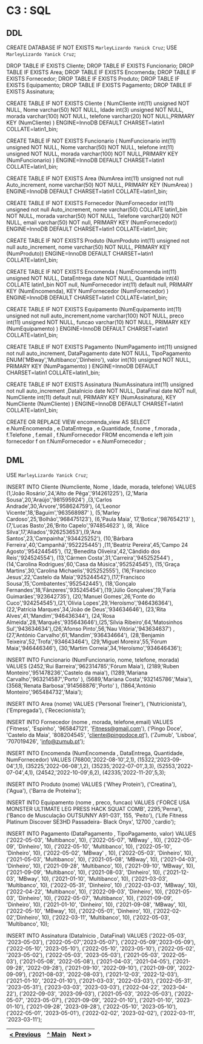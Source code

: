 # C3 : SQL

## DDL

CREATE DATABASE IF NOT EXISTS `MarleyLizardo Yanick Cruz`;
USE `MarleyLizardo Yanick Cruz`;


DROP TABLE IF EXISTS Cliente;
DROP TABLE IF EXISTS Funcionario;
DROP TABLE IF EXISTS Area;
DROP TABLE IF EXISTS Encomenda;
DROP TABLE IF EXISTS Fornecedor;
DROP TABLE IF EXISTS Produto;
DROP TABLE IF EXISTS Equipamento;
DROP TABLE IF EXISTS Pagamento;
DROP TABLE IF EXISTS Assinatura;


CREATE TABLE IF NOT EXISTS Cliente 
( NumCliente int(11) unsigned NOT NULL, Nome varchar(50) NOT NULL, Idade int(3) unsigned NOT NULL, morada varchar(100) NOT NULL, telefone varchar(20) NOT NULL,PRIMARY KEY (NumCliente) )
ENGINE=InnoDB DEFAULT CHARSET=latin1 COLLATE=latin1_bin;

CREATE TABLE IF NOT EXISTS Funcionario 
( NumFuncionario int(11) unsigned NOT NULL, Nome varchar(50) NOT NULL, telefone int(11) unsigned NOT NULL, morada varchar(100) NOT NULL,PRIMARY KEY (NumFuncionario) )
ENGINE=InnoDB DEFAULT CHARSET=latin1 COLLATE=latin1_bin;

CREATE TABLE IF NOT EXISTS Area
(NumArea int(11) unsigned not null Auto_increment, nome varchar(50) NOT NULL, PRIMARY KEY (NumArea) ) 
ENGINE=InnoDB DEFAULT CHARSET=latin1 COLLATE=latin1_bin;

CREATE TABLE IF NOT EXISTS Fornecedor 
(NumFornecedor int(11) unsigned not null Auto_increment, nome varchar(50) COLLATE latin1_bin NOT NULL, morada varchar(50)  NOT NULL, Telefone varchar(20) NOT NULL, email varchar(50)  NOT null, PRIMARY KEY (NumFornecedor))
ENGINE=InnoDB DEFAULT CHARSET=latin1 COLLATE=latin1_bin;


CREATE TABLE IF NOT EXISTS Produto
(NumProduto int(11) unsigned not null auto_increment, nome varchar(50) NOT NULL, PRIMARY KEY (NumProduto))
ENGINE=InnoDB DEFAULT CHARSET=latin1 COLLATE=latin1_bin;

CREATE TABLE IF NOT EXISTS Encomenda
( NumEncomenda int(11) unsigned NOT NULL, DataEntrega date NOT NULL, Quantidade int(4) COLLATE latin1_bin NOT null, NumFornecedor int(11) default null, PRIMARY KEY (NumEncomenda), KEY NumFornecedor (NumFornecedor) )
ENGINE=InnoDB DEFAULT CHARSET=latin1 COLLATE=latin1_bin;



CREATE TABLE IF NOT EXISTS Equipamento
(NumEquipamento int(11) unsigned not null auto_increment,nome varchar(100) NOT NULL, preco int(11) unsigned NOT NULL, funcao varchar(10) NOT NULL, PRIMARY KEY (NumEquipamento) )
ENGINE=InnoDB DEFAULT CHARSET=latin1 COLLATE=latin1_bin;

CREATE TABLE IF NOT EXISTS Pagamento 
(NumPagamento int(11) unsigned not null auto_increment, DataPagamento date NOT NULL, TipoPagamento ENUM('MBway','Multibanco','Dinheiro'), valor int(10) unsigned NOT NULL, PRIMARY KEY (NumPagamento) ) 
ENGINE=InnoDB DEFAULT CHARSET=latin1 COLLATE=latin1_bin;

CREATE TABLE IF NOT EXISTS Assinatura 
(NumAssinatura int(11) unsigned not null auto_increment ,DataInicio date NOT NULL, DataFinal date NOT null, NumCliente int(11) default null, PRIMARY KEY (NumAssinatura), KEY NumCliente (NumCliente) )
ENGINE=InnoDB DEFAULT CHARSET=latin1 COLLATE=latin1_bin;


CREATE OR REPLACE VIEW encomenda_view AS
SELECT e.NumEncomenda , e.DataEntrega , e.Quantidade, f.nome , f.morada , f.Telefone , f.email , f.NumFornecedor 
FROM encomenda e 
left join fornecedor f on f.NumFornecedor = e.NumFornecedor ; 

## DML

USE `MarleyLizardo Yanick Cruz`;

INSERT INTO Cliente (Numcliente, Nome , Idade, morada, telefone) VALUES (1,'João Rosário',24,'Alto de Pêga','914261225'), (2,'Maria Sousa',20,'Araújo','981595924') ,(3,'Carlos Andrade',30,'Árvore','958624759'),
(4,'Leonor Vicente',18,'Baguim','963568987' ), (5,'Marley Cardoso',25,'Bolhão','968475123'), (6,'Paula Maia', 17,'Botica','987654213' ), (7,'Lucas Basto',26,'Brito Capelo','974854623' ),
(8, 'Alice Silva',17,'Aliados','926253653'),(9,'Ana Santos',23,'Campainha','934425252'), (10,'Bárbara Ferreira',40,'Campanhã','952225445') ,(11,'Beatriz Pereira',45,'Campo 24 Agosto','954244545'),
(12,'Benedita Oliveira',42,'Cândido dos Reis','924524554'), (13,'Cármen Costa',31,'Carreira','945252544') ,(14,'Carolina Rodrigues',60,'Casa da Música','952524545'), (15,'Graça Martins',30,'Carolina Michaelis','925252555'),
(16,'Francisco Jesus',22,'Castelo da Maia','925244542'),(17,'Francisco Sousa',15,'Combatentes','952542445'), (18,'Gonçalo Fernandes',18,'Fânzeres','935245454'),(19,'Júlio Gonçalves',19,'Faria Guimarães','923642735'),
(20,'Manuel Gomes',26,'Fonte do Cuco','924254545'),(21,'Olívia Lopes',29,'Heroísmo','946436364'), (22,'Patrícia Marques',34,'João de Deus','934634646'), (23,'Rita Alves',41,'Mandim','946436344'),
(24,'Rosa Almeida',28,'Marquês','935643646'),(25,'Sílvia Ribeiro',64,'Matosinhos Sul','943634634'),(26,'Afonso Pinto',56,'Nau Vitória','943634637') ,(27,'António Carvalho',61,'Mandim','936434664'),
(28,'Benjamin Teixeira',52,'Trofa','934643464'), (29,'Miguel Moreira',55,'Fórum Maia','946446346'), (30,'Martim Correia',34,'Heroísmo','934646436');


INSERT INTO Funcionario (NumFuncionario, nome, telefone, morada) VALUES (2452,'Rui Barreira','962314785','Fórum Maia'), (2189,'Ruben Monteiro','951478236','Castelo da maia'), (1289,'Mariana Carvalho','963214587','Porto' ),
(5689,'Mariana Costa','932145786','Maia'), (3568,'Renata Barbosa','914568876','Porto' ), (1864,'António Monteiro','965484732','Maia');


INSERT INTO Area (nome) VALUES ('Personal Treiner'), ('Nutricionista'), ('Empregada'), ('Rececionista');


INSERT INTO Fornecedor (nome , morada, telefone,email) VALUES ('Fitness', 'Espinho', '965847121', 'Fitness@gmail.com'), ('Pingo Doce', 'Castelo da Maia', '808204545', 'cliente@pingodoce.pt'),
('Zumub', 'Lisboa', '707019426', 'info@zumub.pt');


INSERT INTO Encomenda (NumEncomenda , DataEntrega, Quantidade, NumFornecedor) VALUES (76800,'2022-08-10',2,1), (15322,'2023-09-04',1,1), (35225,'2022-06-08',1,2), (35235,'2022-07-01',3,3), (52553,'2022-07-04',4,1), (24542,'2022-10-09',6,2),
(42335,'2022-11-20',5,3);



INSERT INTO Produto (nome) VALUES ('Whey Protein'), ('Creatina'), ('Agua'), ('Barra de Proteína');


INSERT INTO Equipamento (nome , preco, funcao) VALUES ('FORCE USA MONSTER ULTIMATE LEG PRESS HACK SQUAT COMB', 2295,'Perna'), ('Banco de Musculação OUTSUNNY A91-031', 155, 'Peito'),
('Life Fitness Platinum Discover SE3HD Passadeira- Black Onyx', 12700 ,'cardio');


INSERT INTO Pagamento (DataPagamento , TipoPagamento, valor) VALUES ('2022-05-03', 'Multibanco', 10), ('2022-05-07', 'MBway' , 10), ('2022-05-09', 'Dinheiro', 10), ('2022-05-10', 'Multibanco', 10),
('2022-05-10', 'Dinheiro', 10), ('2022-05-02', 'MBway' , 10), ('2022-05-03', 'Dinheiro', 10), ('2021-05-03', 'Multibanco', 10), ('2021-05-08', 'MBway', 10), ('2021-04-03', 'Dinheiro', 10),
('2021-09-28', 'Multibanco', 10), ('2021-09-10', 'MBway', 10), ('2021-09-09', 'Multibanco', 10), ('2021-08-03', 'Dinheiro', 10), ('2021-12-03', 'MBway', 10), ('2021-01-10', 'Multibanco', 10),
('2021-03-03', 'Multibanco', 10), ('2022-05-31', 'Dinheiro', 10) ,('2022-03-03', 'MBway', 10), ('2022-04-22', 'Multibanco', 10), ('2022-09-03', 'Dinheiro', 10), ('2021-05-03', 'Dinheiro', 10),
('2022-05-07', 'Multibanco', 10), ('2021-09-09', 'Dinheiro', 10), ('2021-01-10', 'Dinheiro', 10), ('2021-09-08', 'MBway', 10), ('2022-05-10', 'MBway', 10), ('2022-05-01', 'Dinheiro', 10),
('2022-02-02','Dinheiro', 10), ('2022-03-11', 'Multibanco', 10), ('2022-05-03', 'Multibanco', 10);



INSERT INTO Assinatura (DataInicio , DataFinal) VALUES ('2022-05-03', '2023-05-03'), ('2022-05-07','2023-05-07'), ('2022-05-09','2023-05-09'), ('2022-05-10', '2023-05-10'), ('2022-05-10', '2023-05-10'),
('2022-05-02', '2023-05-02'), ('2022-05-03', '2023-05-03'), ('2021-05-03', '2022-05-03'), ('2021-05-08', '2022-05-08'), ('2021-04-03', '2021-04-05'), ('2021-09-28', '2022-09-28'), ('2021-09-10', '2022-09-10'),
('2021-09-09', '2022-09-09'), ('2021-08-03', '2022-08-03'), ('2021-12-03', '2022-12-03'), ('2021-01-10', '2022-01-10'), ('2021-03-03', '2022-03-03'), ('2022-05-31', '2023-05-31'), ('2023-03-03', '2023-03-03'),
('2022-04-22', '2023-04-22'), ('2022-09-03', '2023-09-03'), ('2021-05-03', '2022-05-03'), ('2022-05-07', '2023-05-07'), ('2021-09-09', '2022-01-10'), ('2021-01-10', '2023-01-10'), ('2021-09-28', '2023-09-28'),
('2022-05-10', '2023-05-10'), ('2022-05-01', '2023-05-01'), ('2022-02-02', '2023-02-02'), ('2022-03-11', '2023-03-11');



[< Previous](rebd04.md) | [^ Main](https://github.com/exemploTrabalho/reportSIBD/) | Next >
:--- | :---: | ---: 
